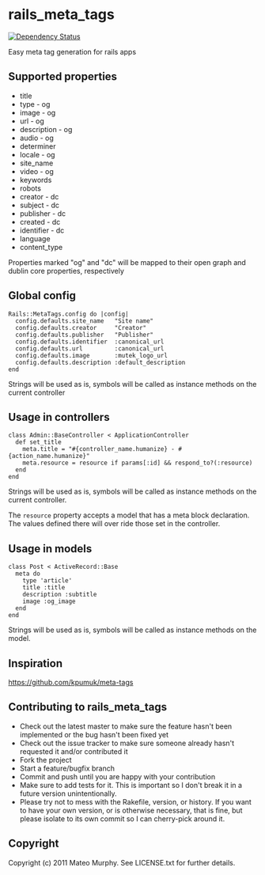 # rails_meta_tags

[![Dependency Status](https://gemnasium.com/mateomurphy/rails_meta_tags.png)](https://gemnasium.com/mateomurphy/rails_meta_tags)

Easy meta tag generation for rails apps

## Supported properties

* title
* type - og
* image - og
* url - og
* description - og
* audio - og
* determiner
* locale - og
* site_name
* video - og
* keywords
* robots
* creator - dc
* subject - dc
* publisher - dc
* created - dc
* identifier - dc
* language
* content_type

Properties marked "og" and "dc" will be mapped to their open graph and dublin core properties, respectively

## Global config

    Rails::MetaTags.config do |config|
      config.defaults.site_name   "Site name"
      config.defaults.creator     "Creator"
      config.defaults.publisher   "Publisher"
      config.defaults.identifier  :canonical_url
      config.defaults.url         :canonical_url
      config.defaults.image       :mutek_logo_url
      config.defaults.description :default_description
    end

Strings will be used as is, symbols will be called as instance methods on the current controller

## Usage in controllers

    class Admin::BaseController < ApplicationController
      def set_title
        meta.title = "#{controller_name.humanize} - #{action_name.humanize}"
        meta.resource = resource if params[:id] && respond_to?(:resource)
      end
    end

Strings will be used as is, symbols will be called as instance methods on the current controller.

The `resource` property accepts a model that has a meta block declaration. The values defined there will over ride those set in the controller.

## Usage in models

    class Post < ActiveRecord::Base
      meta do
        type 'article'
        title :title
        description :subtitle
        image :og_image
      end
    end

Strings will be used as is, symbols will be called as instance methods on the model.


## Inspiration

https://github.com/kpumuk/meta-tags

## Contributing to rails_meta_tags
 
* Check out the latest master to make sure the feature hasn't been implemented or the bug hasn't been fixed yet
* Check out the issue tracker to make sure someone already hasn't requested it and/or contributed it
* Fork the project
* Start a feature/bugfix branch
* Commit and push until you are happy with your contribution
* Make sure to add tests for it. This is important so I don't break it in a future version unintentionally.
* Please try not to mess with the Rakefile, version, or history. If you want to have your own version, or is otherwise necessary, that is fine, but please isolate to its own commit so I can cherry-pick around it.

## Copyright

Copyright (c) 2011 Mateo Murphy. See LICENSE.txt for
further details.

